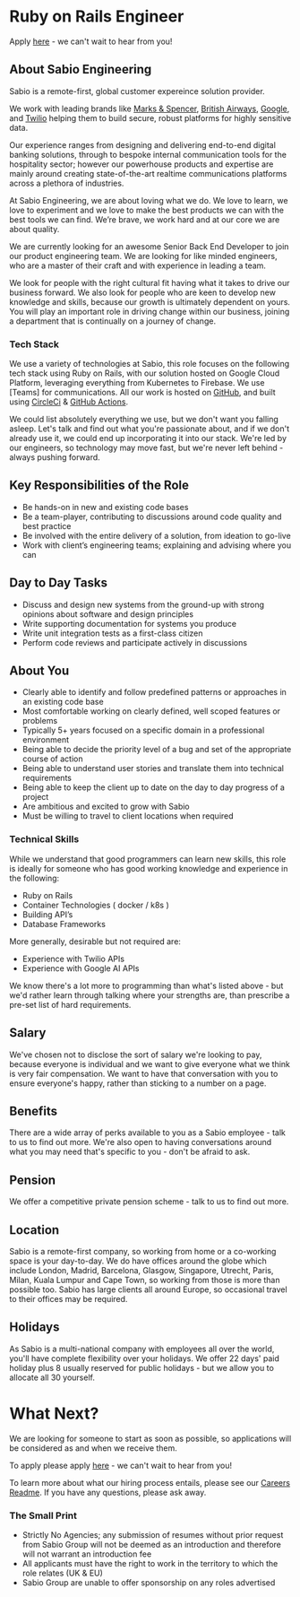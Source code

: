 # Ruby on Rails Engineer

Apply [here](https://sabio.pinpointhq.com/jobs/7880) - we can't wait to hear from you!

## About Sabio Engineering

Sabio is a remote-first, global customer expereince solution provider.

We work with leading brands like [Marks & Spencer](https://cloud.google.com/customers/marks-and-spencer), [British Airways](https://dvelp.co.uk/projects/britishairways), [Google](https://dvelp.co.uk/products/airline), and [Twilio](https://showcase.twilio.com/s/partner-listing/a8E1W00000097TDUAY) helping them to build secure, robust platforms for highly sensitive data.

Our experience ranges from designing and delivering end-to-end digital banking solutions, through to bespoke internal communication tools for the hospitality sector; however our powerhouse products and expertise are mainly around creating state-of-the-art realtime communications platforms across a plethora of industries.

At Sabio Engineering, we are about loving what we do. We love to learn, we love to experiment and we love to make the best products we can with the best tools we can find. We’re brave, we work hard and at our core we are about quality.

We are currently looking for an awesome Senior Back End Developer to join our product engineering team.  We are looking for like minded engineers, who are a master of their craft and with experience in leading a team. 

We look for people with the right cultural fit having what it takes to drive our business forward. We also look for people who are keen to develop new knowledge and skills, because our growth is ultimately dependent on yours. You will play an important role in driving change within our business, joining a department that is continually on a journey of change. 


### Tech Stack

We use a variety of technologies at Sabio, this role focuses on the following tech stack using Ruby on Rails, with our solution hosted on Google Cloud Platform, leveraging everything from Kubernetes to Firebase. We use [Teams] for communications. All our work is hosted on [GitHub](https://github.com/sabio-engineering), and built using [CircleCi](https://circleci.com/) & [GitHub Actions]().

We could list absolutely everything we use, but we don't want you falling asleep. Let's talk and find out what you're passionate about, and if we don't already use it, we could end up incorporating it into our stack. We're led by our engineers, so technology may move fast, but we're never left behind - always pushing forward.

## Key Responsibilities of the Role

- Be hands-on in new and existing code bases
- Be a team-player, contributing to discussions around code quality and best practice
- Be involved with the entire delivery of a solution, from ideation to go-live
- Work with client’s engineering teams; explaining and advising where you can

## Day to Day Tasks

- Discuss and design new systems from the ground-up with strong opinions about software and design principles
- Write supporting documentation for systems you produce
- Write unit integration tests as a first-class citizen
- Perform code reviews and participate actively in discussions

## About You

- Clearly able to identify and follow predefined patterns or approaches in an existing code base
- Most comfortable working on clearly defined, well scoped features or problems
- Typically 5+ years focused on a specific domain in a professional environment
- Being able to decide the priority level of a bug and set of the appropriate course of action
- Being able to understand user stories and translate them into technical requirements
- Being able to keep the client up to date on the day to day progress of a project
- Are ambitious and excited to grow with Sabio
- Must be willing to travel to client locations when required

### Technical Skills

While we understand that good programmers can learn new skills, this role is ideally for someone who has good working knowledge and experience in the following:

- Ruby on Rails
- Container Technologies ( docker / k8s )
- Building API’s 
- Database Frameworks

More generally, desirable but not required are:

- Experience with Twilio APIs
- Experience with Google AI APIs

We know there's a lot more to programming than what's listed above - but we'd rather learn through talking where your strengths are, than prescribe a pre-set list of hard requirements.

## Salary

We've chosen not to disclose the sort of salary we're looking to pay, because everyone is individual and we want to give everyone what we think is very fair compensation. We want to have that conversation with you to ensure everyone's happy, rather than sticking to a number on a page.

## Benefits

There are a wide array of perks available to you as a Sabio employee - talk to us to find out more. We're also open to having conversations around what you may need that's specific to you - don't be afraid to ask.

## Pension

We offer a competitive private pension scheme - talk to us to find out more.

## Location

Sabio is a remote-first company, so working from home or a co-working space is your day-to-day. We do have offices around the globe which include London, Madrid, Barcelona, Glasgow, Singapore, Utrecht, Paris, Milan, Kuala Lumpur and Cape Town, so working from those is more than possible too. Sabio has large clients all around Europe, so occasional travel to their offices may be required.

## Holidays

As Sabio is a multi-national company with employees all over the world, you'll have complete flexibility over your holidays. We offer 22 days' paid holiday plus 8 usually reserved for public holidays - but we allow you to allocate all 30 yourself.

# What Next?

We are looking for someone to start as soon as possible, so applications will be considered as and when we receive them.

To apply please apply [here](https://sabio.pinpointhq.com/jobs/7880) - we can't wait to hear from you!

To learn more about what our hiring process entails, please see our [Careers Readme](../README.md#hiring-process). If you have any questions, please ask away.

### The Small Print

 - Strictly No Agencies; any submission of resumes without prior request from Sabio Group will not be deemed as an introduction and therefore will not warrant an introduction fee
 - All applicants must have the right to work in the territory to which the role relates (UK & EU)
 - Sabio Group are unable to offer sponsorship on any roles advertised
